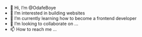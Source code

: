- 👋 Hi, I’m @OdafeBoye
- 👀 I’m interested in building websites
- 🌱 I’m currently learning how to become a frontend developer
- 💞️ I’m looking to collaborate on ...
- 📫 How to reach me ...

<!---
OdafeBoye/OdafeBoye is a ✨ special ✨ repository because its `README.md` (this file) appears on your GitHub profile.
You can click the Preview link to take a look at your changes.
--->
